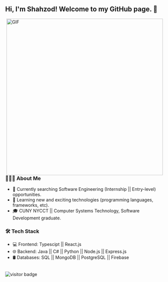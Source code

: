 <h2> Hi, I'm Shahzod! Welcome to my GitHub page. 👋 </h2>
<img align="right" alt="GIF" src="https://media.giphy.com/media/XymXANrzgI4k6FL6zr/giphy.gif" width="500"/>

<h3> 👨🏻‍💻 About Me </h3>

- 🔭 Currently searching Software Engineering (Internship || Entry-level) opportunities.
- 🤔 Learning new and exciting technologies (programming languages, frameworks, etc). 
- 🎓 CUNY NYCCT || Computer Systems Technology, Software Development graduate.

<h3>🛠 Tech Stack</h3>

- 💻 Frontend: Typescipt || React.js
- 🌐 Backend: Java || C# || Python || Node.js || Express.js
- 🛢 Databases: SQL || MongoDB || PostgreSQL || Firebase
<br>

<img src="https://visitor-badge.glitch.me/badge?page_id=shahzodr" alt="visitor badge"/>
